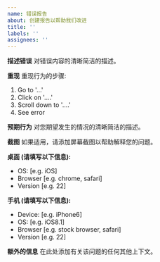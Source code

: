 ```yaml
---
name: 错误报告
about: 创建报告以帮助我们改进
title: ''
labels: ''
assignees: ''
---
```


**描述错误**
对错误内容的清晰简洁的描述。

**重现**
重现行为的步骤:
1. Go to '...'
2. Click on '....'
3. Scroll down to '....'
4. See error

**预期行为**
对您期望发生的情况的清晰简洁的描述。

**截图**
如果适用，请添加屏幕截图以帮助解释您的问题。

**桌面 (请填写以下信息):**
 - OS: [e.g. iOS]
 - Browser [e.g. chrome, safari]
 - Version [e.g. 22]

**手机 (请填写以下信息):**
 - Device: [e.g. iPhone6]
 - OS: [e.g. iOS8.1]
 - Browser [e.g. stock browser, safari]
 - Version [e.g. 22]

**额外的信息**
在此处添加有关该问题的任何其他上下文。
